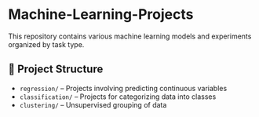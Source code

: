 # Machine-Learning-Projects

This repository contains various machine learning models and experiments organized by task type.

## 📁 Project Structure

- `regression/` – Projects involving predicting continuous variables
- `classification/` – Projects for categorizing data into classes
- `clustering/` – Unsupervised grouping of data
